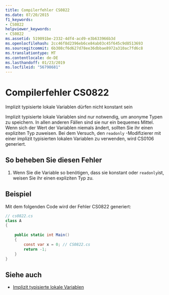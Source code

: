 ```yaml
---
title: Compilerfehler CS0822
ms.date: 07/20/2015
f1_keywords:
- CS0822
helpviewer_keywords:
- CS0822
ms.assetid: 519091be-2332-4df4-acd9-e3b633966b3d
ms.openlocfilehash: 2cc46f8d2396eb6ce84ab03c45f645c9d8513693
ms.sourcegitcommit: 6b308cf6d627d78ee36dbbae8972a310ac7fd6c8
ms.translationtype: MT
ms.contentlocale: de-DE
ms.lasthandoff: 01/23/2019
ms.locfileid: "56798681"
---
```

# <a name="compiler-error-cs0822"></a>Compilerfehler CS0822
Implizit typisierte lokale Variablen dürfen nicht konstant sein  
  
 Implizit typisierte lokale Variablen sind nur notwendig, um anonyme Typen zu speichern. In allen anderen Fällen sind sie nur ein bequemes Mittel. Wenn sich der Wert der Variablen niemals ändert, sollten Sie ihr einen expliziten Typ zuweisen. Bei dem Versuch, den `readonly` -Modifizierer mit einer implizit typisierten lokalen Variablen zu verwenden, wird CS0106 generiert.  
  
## <a name="to-correct-this-error"></a>So beheben Sie diesen Fehler  
  
1.  Wenn Sie die Variable so benötigen, dass sie konstant oder `readonly`ist, weisen Sie ihr einen expliziten Typ zu.  
  
## <a name="example"></a>Beispiel  
 Mit dem folgenden Code wird der Fehler CS0822 generiert:  
  
```csharp  
// cs0822.cs  
class A  
{  
  
    public static int Main()  
    {  
        const var x = 0; // CS0822.cs  
        return -1;  
    }  
}  
```  
  
## <a name="see-also"></a>Siehe auch

- [Implizit typisierte lokale Variablen](../../csharp/programming-guide/classes-and-structs/implicitly-typed-local-variables.md)
